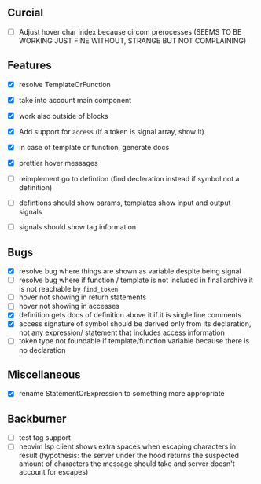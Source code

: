 ## Curcial
- [ ] Adjust hover char index because circom prerocesses (SEEMS TO BE WORKING JUST FINE WITHOUT, STRANGE BUT NOT COMPLAINING)

## Features
- [x] resolve TemplateOrFunction
- [x] take into account main component
- [x] work also outside of blocks
- [x] Add support for `access` (if a token is signal array, show it)
- [x] in case of template or function, generate docs
- [x] prettier hover messages

- [ ] reimplement go to defintion (find decleration instead if symbol not a definition)
- [ ] defintions should show params, templates show input and output signals
- [ ] signals should show tag information

## Bugs
- [x] resolve bug where things are shown as variable despite being signal
- [ ] resolve bug where if function / template is not included in final archive it is not reachable by `find_token`
- [ ] hover not showing in return statements
- [ ] hover not showing in accesses
- [x] definition gets docs of definition above it if it is single line comments
- [x] access signature of symbol should be derived only from its declaration, not any expression/ statement that includes access information
- [ ] token type not foundable if template/function variable because there is no declaration

## Miscellaneous
- [x] rename StatementOrExpression to something more appropriate

## Backburner
- [ ] test tag support
- [ ] neovim lsp client shows extra spaces when escaping characters in result (hypothesis: the server under the hood returns the suspected amount of characters the message should take and server doesn't account for escapes)
